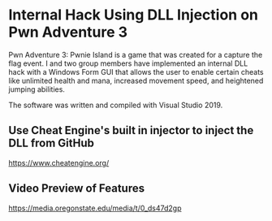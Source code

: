 # Internal Hack Using DLL Injection on Pwn Adventure 3
Pwn Adventure 3: Pwnie Island is a game that was created for a capture the flag event.
I and two group members have implemented an internal DLL hack with a Windows Form GUI that allows the user to enable certain cheats like unlimited health and mana, increased movement speed, and heightened jumping abilities.

The software was written and compiled with Visual Studio 2019.
## Use Cheat Engine's built in injector to inject the DLL from GitHub
https://www.cheatengine.org/

## Video Preview of Features
https://media.oregonstate.edu/media/t/0_ds47d2gp
